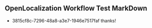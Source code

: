 ## OpenLocalization Workflow Test MarkDown
* 3815cf8c-7296-48a8-a3e7-1946e7517faf thanks!

<!--HONumber=Oct16_HO4-->


